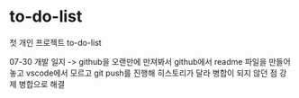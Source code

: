 # to-do-list
첫 개인 프로젝트 to-do-list

07-30 개발 일지
-> github을 오랜만에 만져봐서 github에서 readme 파일을 만들어놓고 vscode에서 모르고 git push를 진행해 히스토리가 달라 병합이 되지 않던 점 강제 병합으로 해결
